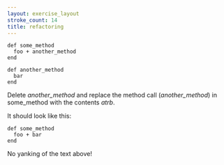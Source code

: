 ```yaml
---
layout: exercise_layout
stroke_count: 14
title: refactoring
---
```


    def some_method
      foo + another_method
    end

    def another_method
      bar
    end

Delete *another_method* and replace the method call (*another_method*) in some_method with the contents *atrb*.

It should look like this:

    def some_method
      foo + bar
    end

No yanking of the text above!
